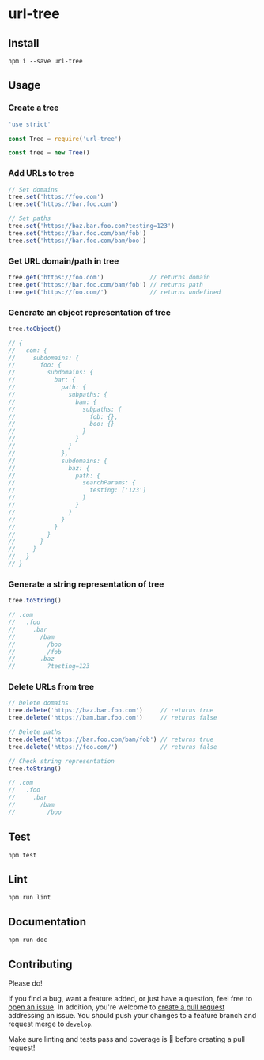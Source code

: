 # url-tree

## Install

`npm i --save url-tree`

## Usage

### Create a tree

```js
'use strict'

const Tree = require('url-tree')

const tree = new Tree()
```

### Add URLs to tree

```js
// Set domains
tree.set('https://foo.com')
tree.set('https://bar.foo.com')

// Set paths
tree.set('https://baz.bar.foo.com?testing=123')
tree.set('https://bar.foo.com/bam/fob')
tree.set('https://bar.foo.com/bam/boo')
```

### Get URL domain/path in tree

```js
tree.get('https://foo.com')             // returns domain
tree.get('https://bar.foo.com/bam/fob') // returns path
tree.get('https://foo.com/')            // returns undefined
```

### Generate an object representation of tree

```js
tree.toObject()

// {
//   com: {
//     subdomains: {
//       foo: {
//         subdomains: {
//           bar: {
//             path: {
//               subpaths: {
//                 bam: {
//                   subpaths: {
//                     fob: {},
//                     boo: {}
//                   }
//                 }
//               }
//             },
//             subdomains: {
//               baz: {
//                 path: {
//                   searchParams: {
//                     testing: ['123']
//                   }
//                 }
//               }
//             }
//           }
//         }
//       }
//     }
//   }
// }
```

### Generate a string representation of tree

```js
tree.toString()

// .com
//   .foo
//     .bar
//       /bam
//         /boo
//         /fob
//       .baz
//         ?testing=123
```

### Delete URLs from tree

```js
// Delete domains
tree.delete('https://baz.bar.foo.com')     // returns true
tree.delete('https://bam.bar.foo.com')     // returns false

// Delete paths
tree.delete('https://bar.foo.com/bam/fob') // returns true
tree.delete('https://foo.com/')            // returns false

// Check string representation
tree.toString()

// .com
//   .foo
//     .bar
//       /bam
//         /boo
```

## Test

`npm test`

## Lint

`npm run lint`

## Documentation

`npm run doc`

## Contributing

Please do!

If you find a bug, want a feature added, or just have a question, feel free to [open an issue](https://github.com/zbo14/url-tree/issues/new). In addition, you're welcome to [create a pull request](https://github.com/zbo14/url-tree/compare/develop...) addressing an issue. You should push your changes to a feature branch and request merge to `develop`.

Make sure linting and tests pass and coverage is 💯 before creating a pull request!
